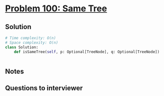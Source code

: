 # [Problem 100: Same Tree](https://leetcode.com/problems/same-tree/)

## Solution

```py
# Time complexity: O(n)
# Space complexity: O(n)
class Solution:
    def isSameTree(self, p: Optional[TreeNode], q: Optional[TreeNode]) -> bool:



```

## Notes

## Questions to interviewer

